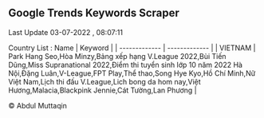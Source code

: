 

## Google Trends Keywords Scraper 
 
Last Update 03-07-2022 , 08:07:11

Country List :
 Name  | Keyword |
| ------------- | ------------- |
| VIETNAM | Park Hang Seo,Hòa Minzy,Bảng xếp hạng V.League 2022,Bùi Tiến Dũng,Miss Supranational 2022,Điểm thi tuyển sinh lớp 10 năm 2022 Hà Nội,Đặng Luân,V-League,FPT Play,Thể thao,Song Hye Kyo,Hồ Chí Minh,Nữ Việt Nam,Lịch thi đấu V.League,Lich bong da hom nay,Việt Hương,Malacia,Blackpink Jennie,Cát Tường,Lan Phương |



© Abdul Muttaqin 

